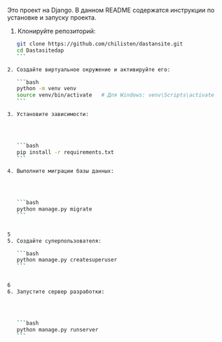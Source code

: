 Это проект на Django. В данном README содержатся инструкции по установке и запуску проекта.
1. Клонируйте репозиторий:

 ```bash
    git clone https://github.com/chilisten/dastansite.git
    cd Dastasitedap
    ```

2. Создайте виртуальное окружение и активируйте его:

    ```bash
    python -m venv venv
    source venv/bin/activate   # Для Windows: venv\Scripts\activate
    ```

3. Установите зависимости:



   
    ```bash
    pip install -r requirements.txt
    ```

4. Выполните миграции базы данных:



   
    ```bash
    python manage.py migrate
    ```


5
5. Создайте суперпользователя:

    ```bash
    python manage.py createsuperuser
    ```


6
6. Запустите сервер разработки:



   
    ```bash
    python manage.py runserver
    ```

